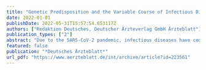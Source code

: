 ```yaml
---
title: "Genetic Predisposition and the Variable Course of Infectious Diseases (25.02.2022)"
date: 2022-01-01
publishDate: 2022-05-31T15:57:54.653117Z
authors: ["Redaktion Deutsches, Deutscher Ärzteverlag GmbH Ärzteblatt"]
publication_types: ["2"]
abstract: "Due to the SARS-CoV-2 pandemic, infectious diseases have come into public focus. A frequently discussed aspect in this context is the heterogeneity of disease courses, given that the majority of people infected with SARS-CoV-2 develop either no or..."
featured: false
publication: "*Deutsches Ärzteblatt*"
url_pdf: "https://www.aerzteblatt.de/int/archive/article?id=223561"
---
```


